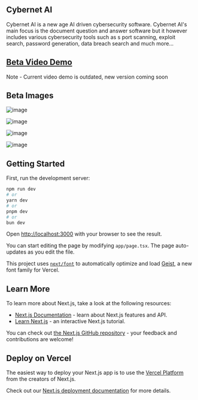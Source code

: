 ## Cybernet AI

Cybernet AI is a new age AI driven cybersecurity software. Cybernet AI's main focus is the document question and answer software but it however includes various cybersecurity tools such as s port scanning, exploit search, password generation, data breach search and much more...

## [Beta Video Demo](https://drive.google.com/file/d/1KZvLc0lMA6ZhtKdNCVHF4Im2sika2OhX/view?usp=sharing)

  Note - Current video demo is outdated, new version coming soon

## Beta Images

![image](https://github.com/user-attachments/assets/7422c1e4-7d8f-42c0-92b1-0684d98da7eb)

![image](https://github.com/user-attachments/assets/833c001b-c54d-4c6a-b870-d2ea9438b319)

![image](https://github.com/user-attachments/assets/427f1eba-3e6d-4e0b-b4fb-bfc55d5faad2)

![image](https://github.com/user-attachments/assets/7626fd5c-5bc8-41ba-b4b1-67bc09bd7256)

## Getting Started

First, run the development server:

```bash
npm run dev
# or
yarn dev
# or
pnpm dev
# or
bun dev
```

Open [http://localhost:3000](http://localhost:3000) with your browser to see the result.

You can start editing the page by modifying `app/page.tsx`. The page auto-updates as you edit the file.

This project uses [`next/font`](https://nextjs.org/docs/app/building-your-application/optimizing/fonts) to automatically optimize and load [Geist](https://vercel.com/font), a new font family for Vercel.

## Learn More

To learn more about Next.js, take a look at the following resources:

- [Next.js Documentation](https://nextjs.org/docs) - learn about Next.js features and API.
- [Learn Next.js](https://nextjs.org/learn) - an interactive Next.js tutorial.

You can check out [the Next.js GitHub repository](https://github.com/vercel/next.js) - your feedback and contributions are welcome!

## Deploy on Vercel

The easiest way to deploy your Next.js app is to use the [Vercel Platform](https://vercel.com/new?utm_medium=default-template&filter=next.js&utm_source=create-next-app&utm_campaign=create-next-app-readme) from the creators of Next.js.

Check out our [Next.js deployment documentation](https://nextjs.org/docs/app/building-your-application/deploying) for more details.
